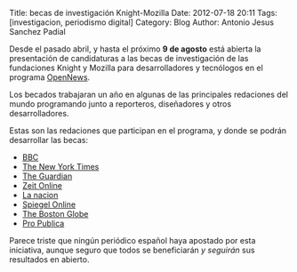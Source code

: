 Title: becas de investigación Knight-Mozilla
Date: 2012-07-18 20:11
Tags: [investigacion, periodismo digital]
Category: Blog
Author: Antonio Jesus Sanchez Padial

Desde el pasado abril, y hasta el próximo **9 de agosto** está abierta la presentación de candidaturas a las becas de investigación de las fundaciones Knight y Mozilla para desarrolladores y tecnólogos en el programa [OpenNews](http://mozillaopennews.org/).

Los becados trabajaran un año en algunas de las principales redaciones del mundo programando junto a reporteros, diseñadores y otros desarrolladores. 

<!-- more -->

Estas son las redaciones que participan en el programa, y donde se podrán desarrollar las becas:

* [BBC](http://www.bbc.co.uk/news/)
* [The New York Times](http://www.nytimes.com/)
* [The Guardian](http://www.guardian.co.uk/)
* [Zeit Online](http://www.zeit.de/)
* [La nacion](http://www.lanacion.com.ar/)
* [Spiegel Online](http://www.spiegel.de/)
* [The Boston Globe](http://www.bostonglobe.com/)
* [Pro Publica](http://www.propublica.org/)

Parece triste que ningún periódico español haya apostado por esta iniciativa, aunque seguro que todos se beneficiarán *y seguirán* sus resultados en abierto.


